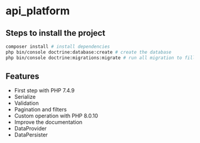 # api_platform

## Steps to install the project
```bash
composer install # install dependencies
php bin/console doctrine:database:create # create the database
php bin/console doctrine:migrations:migrate # run all migration to fill the database
```
## Features
- First step with PHP 7.4.9
- Serialize
- Validation
- Pagination and filters
- Custom operation with PHP 8.0.10
- Improve the documentation
- DataProvider
- DataPersister
